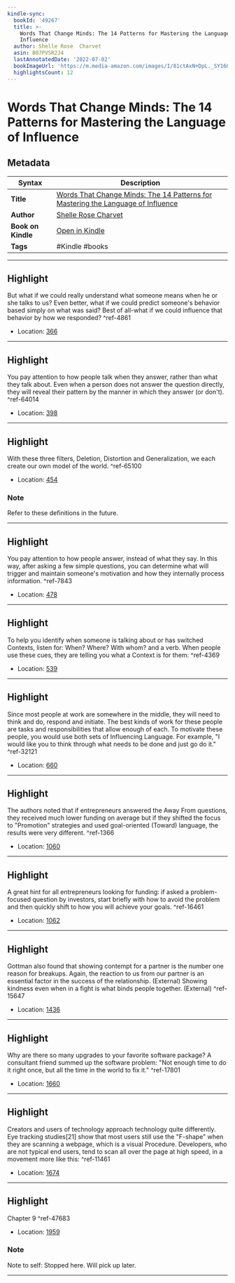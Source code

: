 ```yaml
---
kindle-sync:
  bookId: '49267'
  title: >-
    Words That Change Minds: The 14 Patterns for Mastering the Language of
    Influence
  author: Shelle Rose  Charvet
  asin: B07PVSR2J4
  lastAnnotatedDate: '2022-07-02'
  bookImageUrl: 'https://m.media-amazon.com/images/I/81ctAxN+DpL._SY160.jpg'
  highlightsCount: 12
---
```

# Words That Change Minds: The 14 Patterns for Mastering the Language of Influence

## Metadata

| Syntax | Description |
| ---------- | ---------- |
| **Title** | [Words That Change Minds: The 14 Patterns for Mastering the Language of Influence](https://www.amazon.com/dp/B07PVSR2J4) |
| **Author** | [Shelle Rose  Charvet](https://www.amazon.com/Shelle-Rose-Charvet/e/B004MOBH4I/ref=dp_byline_cont_ebooks_1) |
| **Book on Kindle** | <a href="kindle://book?action=open&asin=B07PVSR2J4" target="_blank">Open in Kindle</a> |
| **Tags** | #Kindle #books |

---

## Highlight

But what if we could really understand what someone means when he or she talks to us? Even better, what if we could predict someone's behavior based simply on what was said? Best of all-what if we could influence that behavior by how we responded? ^ref-4861
- Location: [366](kindle://book?action=open&asin=B07PVSR2J4&location=366)

---
## Highlight

You pay attention to how people talk when they answer, rather than what they talk about. Even when a person does not answer the question directly, they will reveal their pattern by the manner in which they answer (or don't). ^ref-64014
- Location: [398](kindle://book?action=open&asin=B07PVSR2J4&location=398)

---
## Highlight

With these three filters, Deletion, Distortion and Generalization, we each create our own model of the world. ^ref-65100
- Location: [454](kindle://book?action=open&asin=B07PVSR2J4&location=454)

### Note
Refer to these definitions in the future.

---
## Highlight

You pay attention to how people answer, instead of what they say. In this way, after asking a few simple questions, you can determine what will trigger and maintain someone's motivation and how they internally process information. ^ref-7843
- Location: [478](kindle://book?action=open&asin=B07PVSR2J4&location=478)

---
## Highlight

To help you identify when someone is talking about or has switched Contexts, listen for: When? Where? With whom? and a verb. When people use these cues, they are telling you what a Context is for them: ^ref-4369
- Location: [539](kindle://book?action=open&asin=B07PVSR2J4&location=539)

---
## Highlight

Since most people at work are somewhere in the middle, they will need to think and do, respond and initiate. The best kinds of work for these people are tasks and responsibilities that allow enough of each. To motivate these people, you would use both sets of Influencing Language. For example, "I would like you to think through what needs to be done and just go do it." ^ref-32121
- Location: [660](kindle://book?action=open&asin=B07PVSR2J4&location=660)

---
## Highlight

The authors noted that if entrepreneurs answered the Away From questions, they received much lower funding on average but if they shifted the focus to "Promotion" strategies and used goal-oriented (Toward) language, the results were very different. ^ref-1366
- Location: [1060](kindle://book?action=open&asin=B07PVSR2J4&location=1060)

---
## Highlight

A great hint for all entrepreneurs looking for funding: if asked a problem-focused question by investors, start briefly with how to avoid the problem and then quickly shift to how you will achieve your goals. ^ref-16461
- Location: [1062](kindle://book?action=open&asin=B07PVSR2J4&location=1062)

---
## Highlight

Gottman also found that showing contempt for a partner is the number one reason for breakups. Again, the reaction to us from our partner is an essential factor in the success of the relationship. (External) Showing kindness even when in a fight is what binds people together. (External) ^ref-15647
- Location: [1436](kindle://book?action=open&asin=B07PVSR2J4&location=1436)

---
## Highlight

Why are there so many upgrades to your favorite software package? A consultant friend summed up the software problem: "Not enough time to do it right once, but all the time in the world to fix it." ^ref-17801
- Location: [1660](kindle://book?action=open&asin=B07PVSR2J4&location=1660)

---
## Highlight

Creators and users of technology approach technology quite differently. Eye tracking studies[21] show that most users still use the "F-shape" when they are scanning a webpage, which is a visual Procedure. Developers, who are not typical end users, tend to scan all over the page at high speed, in a movement more like this: ^ref-11461
- Location: [1674](kindle://book?action=open&asin=B07PVSR2J4&location=1674)

---
## Highlight

Chapter 9 ^ref-47683
- Location: [1959](kindle://book?action=open&asin=B07PVSR2J4&location=1959)

### Note
Note to self: Stopped here. Will pick up later.

---
